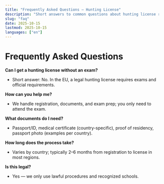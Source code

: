 ```yaml
---
title: "Frequently Asked Questions — Hunting License"
description: "Short answers to common questions about hunting license registration, exams, and legal requirements."
slug: "faq"
date: 2025-10-15
lastmod: 2025-10-15
languages: ["en"]
---
```


# Frequently Asked Questions

**Can I get a hunting license without an exam?**
- Short answer: No. In the EU, a legal hunting license requires exams and official requirements.

**How can you help me?**
- We handle registration, documents, and exam prep; you only need to attend the exam.

**What documents do I need?**
- Passport/ID, medical certificate (country-specific), proof of residency, passport photo (examples per country).

**How long does the process take?**
- Varies by country; typically 2–6 months from registration to license in most regions.

**Is this legal?**
- Yes — we only use lawful procedures and recognized schools.

